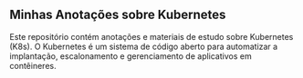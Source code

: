 ## Minhas Anotações sobre Kubernetes
Este repositório contém anotações e materiais de estudo sobre Kubernetes (K8s). O Kubernetes é um sistema de código aberto para automatizar a implantação, escalonamento e gerenciamento de aplicativos em contêineres.
